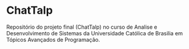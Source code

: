 ChatTalp
========

Repositório do projeto final (ChatTalp) no curso de Analise e Desenvolvimento de Sistemas da Universidade Católica de Brasilia em Tópicos Avançados de Programação.
